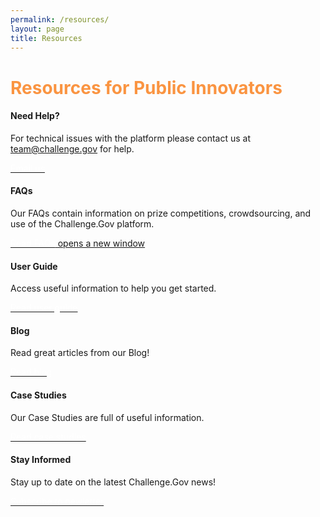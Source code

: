 ```yaml
---
permalink: /resources/
layout: page
title: Resources
---
```


 <h1 class="text-center mb-4 font-weight-bold" style="color: #FA9441;">Resources for Public Innovators</h1>
<div class="row">
 <div class="col-sm-6">
    <div class="card">
      <div class="card-body text-center">
        <a href="https://www.challenge.gov/toolkit/case-studies/"><i class="fas fa-laptop" style="color: #FA9441; font-size: 3em; padding-bottom: 20px;" title="Read our FAQs"></i></a>
        <h4 class="card-title text-center">Need Help?</h4>
        <p class="card-text text-center">For technical issues with the platform please contact us at <a href="mailto: team@challenge.gov" class="link">team@challenge.gov</a> for help.</p>
        <a href="mailto: team@challenge.gov" class="usa-button usa-button"><span style="color: #ffffff;">Email us</span></a>
      </div>
    </div>
  </div>
  <div class="col-sm-6">
    <div class="card">
      <div class="card-body text-center">
        <i class="dashboard-card-icon fa fa-question-circle" style="font-size: 3em; padding-bottom: 20px;" title="Read FAQs"></i>
        <h4 class="card-title text-center">FAQs</h4>
        <p class="card-text text-center">Our FAQs contain information on prize competitions, crowdsourcing, and use of the Challenge.Gov platform.</p>
        <a href="{{ site.baseurl }}/assets/document-library/ChallengeGov_Solver_FAQ.pdf" target="_blank" rel="noopener noreferrer" class="usa-button usa-button"><span style="color: #ffffff;">Read FAQs</span><i class="fas fa-external-link-alt" aria-hidden="true"></i><span class="screen-reader-text"> opens a new window</span></a>
      </div>
    </div>
  </div>
 
</div>

<div class="row">
  <div class="col-sm-6">
    <div class="card">
      <div class="card-body text-center">
        <i class="dashboard-card-icon fas fa-book-open" style="color: #FA9441; font-size: 3em; padding-bottom: 20px;" title="User Guide"></i>
        <h4 class="card-title text-center">User Guide</h4>
        <p class="card-text text-center">Access useful information to help you get started.</p>
        <a href="{{ site.baseurl }}/assets/document-library/ChallengeGov_Public_Solver_User_Guide_Oct2021.pdf" target="_blank" rel="noopener noreferrer" class="usa-button usa-button"><span style="color: #ffffff;">Read user guide</span></a>
      </div>
    </div>
  </div>
    <div class="col-sm-6">
    <div class="card">
      <div class="card-body text-center">
        <i class="fab fa-readme" style="color: #FA9441; font-size: 3em; padding-bottom: 20px;" title="Read our blog"></i>
        <h4 class="card-title text-center">Blog</h4>
        <p class="card-text text-center">Read great articles from our Blog!</p>
        <a href="{{ site.baseurl }}/blog/" class="usa-button usa-button"><span style="color: #ffffff;">Read blog</span></a>
      </div>
    </div>
  </div>

 
</div>

<div class="row">
  <div class="col-sm-6">
    <div class="card">
      <div class="card-body text-center">
        <i class="fa fa-solid fa-folder" style="color: #FA9441; padding-bottom: 20px; font-size: 3em;" title="Case studies"></i>
        <h4 class="card-title text-center">Case Studies</h4>
        <p class="card-text text-center">Our Case Studies are full of useful information.</p>
        <a href="{{ site.baseurl }}/toolkit/case-studies/" class="usa-button usa-button"><span style="color: #ffffff;">Read case studies</span></a>
      </div>
    </div>
  </div>
  <div class="col-sm-6">
    <div class="card">
      <div class="card-body text-center">
        <i class="fas fa-envelope" style="color: #FA9441; padding-bottom: 20px; font-size: 3em;" title="Subscribe to newsletter"></i>
        <h4 class="card-title text-center">Stay Informed</h4>
        <p class="card-text text-center">Stay up to date on the latest Challenge.Gov news!</p>
        <a href="https://public.govdelivery.com/accounts/USGSATTS/signup/30826" target="_blank" class="usa-button usa-button"><span style="color: #ffffff;">Subscribe to newletter</span></a>
      </div>
    </div>
  </div>
</div>
